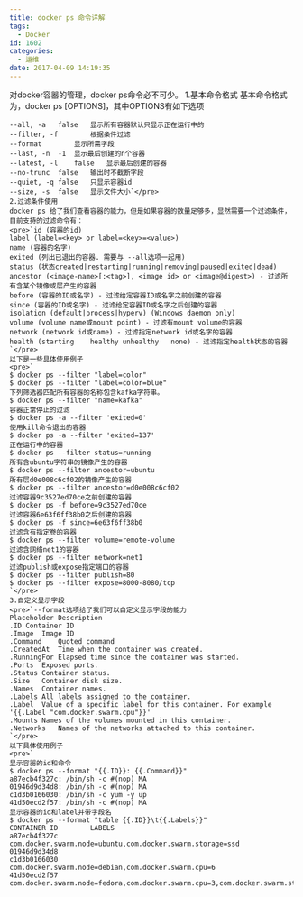 ```yaml
---
title: docker ps 命令详解
tags:
  - Docker
id: 1602
categories:
  - 运维
date: 2017-04-09 14:19:35
---
```


对docker容器的管理，docker ps命令必不可少。
1.基本命令格式
基本命令格式为，docker ps [OPTIONS]，其中OPTIONS有如下选项

    --all, -a	false	显示所有容器默认只显示正在运行中的
    --filter, -f	 	根据条件过滤
    --format	 	显示所需字段
    --last, -n	-1	显示最后创建的n个容器
    --latest, -l	false	显示最后创建的容器
    --no-trunc	false	输出时不截断字段
    --quiet, -q	false	只显示容器id
    --size, -s	false	显示文件大小`</pre>
    2.过滤条件使用
    docker ps 给了我们查看容器的能力，但是如果容器的数量足够多，显然需要一个过滤条件，目前支持的过滤命令有：
    <pre>`id (容器的id)
    label (label=<key> or label=<key>=<value>)
    name (容器的名字)
    exited (列出已退出的容器. 需要与 --all选项一起用)
    status (状态created|restarting|running|removing|paused|exited|dead)
    ancestor (<image-name>[:<tag>], <image id> or <image@digest>) - 过滤所有含某个镜像或层产生的容器
    before (容器的ID或名字) - 过滤给定容器ID或名字之前创建的容器
    since (容器的ID或名字) - 过滤给定容器ID或名字之后创建的容器
    isolation (default|process|hyperv) (Windows daemon only)
    volume (volume name或mount point) - 过滤有mount volume的容器
    network (network id或name) - 过滤指定network id或名字的容器
    health (starting	healthy	unhealthy	none) - 过滤指定health状态的容器`</pre>
    以下是一些具体使用例子
    <pre>`
    $ docker ps --filter "label=color"
    $ docker ps --filter "label=color=blue"
    下列筛选器匹配所有容器的名称包含kafka字符串。
    $ docker ps --filter "name=kafka"
    容器正常停止的过滤
    $ docker ps -a --filter 'exited=0'
    使用kill命令退出的容器
    $ docker ps -a --filter 'exited=137'
    正在运行中的容器
    $ docker ps --filter status=running
    所有含ubuntu字符串的镜像产生的容器
    $ docker ps --filter ancestor=ubuntu
    所有层d0e008c6cf02的镜像产生的容器
    $ docker ps --filter ancestor=d0e008c6cf02
    过滤容器9c3527ed70ce之前创建的容器
    $ docker ps -f before=9c3527ed70ce
    过滤容器6e63f6ff38b0之后创建的容器
    $ docker ps -f since=6e63f6ff38b0
    过滤含有指定卷的容器
    $ docker ps --filter volume=remote-volume
    过滤含网络net1的容器
    $ docker ps --filter network=net1
    过滤publish或expose指定端口的容器
    $ docker ps --filter publish=80
    $ docker ps --filter expose=8000-8080/tcp
    `</pre>
    3.自定义显示字段
    <pre>`--format选项给了我们可以自定义显示字段的能力
    Placeholder	Description
    .ID	Container ID
    .Image	Image ID
    .Command	Quoted command
    .CreatedAt	Time when the container was created.
    .RunningFor	Elapsed time since the container was started.
    .Ports	Exposed ports.
    .Status	Container status.
    .Size	Container disk size.
    .Names	Container names.
    .Labels	All labels assigned to the container.
    .Label	Value of a specific label for this container. For example '{{.Label "com.docker.swarm.cpu"}}'
    .Mounts	Names of the volumes mounted in this container.
    .Networks	Names of the networks attached to this container.
    `</pre>
    以下具体使用例子
    <pre>`
    显示容器的id和命令
    $ docker ps --format "{{.ID}}: {{.Command}}"
    a87ecb4f327c: /bin/sh -c #(nop) MA
    01946d9d34d8: /bin/sh -c #(nop) MA
    c1d3b0166030: /bin/sh -c yum -y up
    41d50ecd2f57: /bin/sh -c #(nop) MA
    显示容器的id和label并带字段名
    $ docker ps --format "table {{.ID}}\t{{.Labels}}"
    CONTAINER ID        LABELS
    a87ecb4f327c        com.docker.swarm.node=ubuntu,com.docker.swarm.storage=ssd
    01946d9d34d8
    c1d3b0166030        com.docker.swarm.node=debian,com.docker.swarm.cpu=6
    41d50ecd2f57        com.docker.swarm.node=fedora,com.docker.swarm.cpu=3,com.docker.swarm.storage=ssd
    